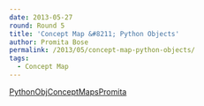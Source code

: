 ```yaml
---
date: 2013-05-27
round: Round 5
title: 'Concept Map &#8211; Python Objects'
author: Promita Bose
permalink: /2013/05/concept-map-python-objects/
tags:
  - Concept Map
---
```

[PythonObjConceptMapsPromita][1]

 [1]: /software-carpentry-training-website/uploads/2013/05/PythonObjConceptMapsPromita.pdf
